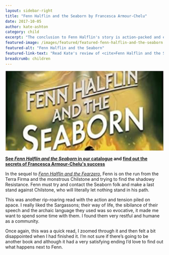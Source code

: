 ```yaml
---
layout: sidebar-right
title: "Fenn Halflin and the Seaborn by Francesca Armour-Chelu"
date: 2017-10-05
author: kate-ashton
category: child
excerpt: "The conclusion to Fenn Halflin's story is action-packed and evocative."
featured-image: /images/featured/featured-fenn-halflin-and-the-seaborn.jpg
featured-alt: "Fenn Halflin and the Seaborn"
featured-link-text: "Read Kate's review of <cite>Fenn Halflin and the Seaborn</cite>, by Francesca Armour-Chelu."
breadcrumb: children
---
```


![Fenn Halflin and the Seaborn](/images/featured/featured-fenn-halflin-and-the-seaborn.jpg)

**[See <cite>Fenn Halflin and the Seaborn</cite> in our catalogue](https://suffolk.spydus.co.uk/cgi-bin/spydus.exe/ENQ/OPAC/BIBENQ?BRN=2167085) and [find out the secrets of Francesca Armour-Chelu's success](/new-suggestions/articles/francesca-armour-chelu/)**

In the sequel to [<cite>Fenn Halflin and the Fearzero</cite>](/parents-carers-and-children/children/fenn-halflin-and-the-fearzero-by-francesca-armour-chelu/), Fenn is on the run from the Terra Firma and the monstrous Chilstone and trying to find the shadowy Resistance. Fenn must try and contact the Seaborn folk and make a last stand against Chilstone, who will literally let nothing stand in his path.

This was another rip-roaring read with the action and tension piled on apace. I really liked the Sargassons; their way of life, the sibilance of their speech and the archaic language they used was so evocative, it made me want to spend some time with them. I found them very restful and humane as a community.

Once again, this was a quick read, I zoomed through it and then felt a bit disappointed when I had finished it. I’m not sure if there’s going to be another book and although it had a very satisfying ending I’d love to find out what happens next to Fenn.

